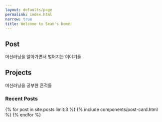 ```yaml
---
layout: defaults/page
permalink: index.html
narrow: true
title: Welcome to Sean's home!
---
```


## Post
머신러닝을 알아가면서 벌어지는 이야기들

## Projects
머신러닝을 공부한 흔적들

### Recent Posts

{% for post in site.posts limit:3 %}
{% include components/post-card.html %}
{% endfor %}


